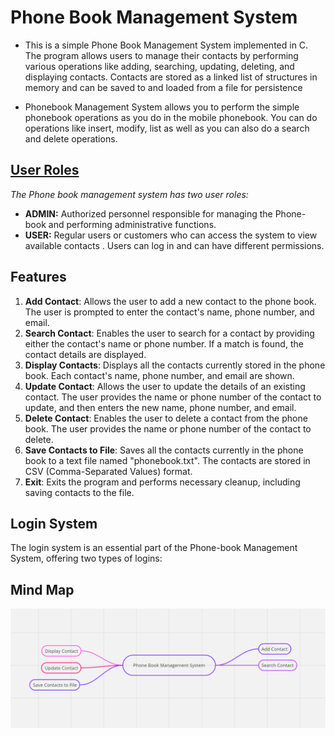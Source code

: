 <h1>Phone Book Management System</h1>
<ul>
<li><p>This is a simple Phone Book Management System implemented in C. The program allows users to manage their contacts by performing various operations like adding, searching, updating, deleting, and displaying contacts. Contacts are stored as a linked list of structures in memory and can be saved to and loaded from a file for persistence</p></li>
<li>Phonebook Management System allows you to perform the simple phonebook
operations as you do in the mobile phonebook. You can do operations like insert,
modify, list as well as you can also do a search and delete operations.</li>
</ul>
<h2><u>User Roles</u></h2>
  <p> <i>The Phone book management system has two user roles:</i></p>
  <ul>
    <li><strong>ADMIN:</strong> Authorized personnel responsible for managing the Phone-book and performing administrative functions.</li>
    <li><strong>USER:</strong> Regular users or customers who can access the system to view available contacts . Users can log in and can have different permissions.</li>
  </ul>
<h2>Features</h2>
<ol>
  <li><strong>Add Contact</strong>: Allows the user to add a new contact to the phone book. The user is prompted to enter the contact's name, phone number, and email.</li>
   <li><strong>Search Contact</strong>: Enables the user to search for a contact by providing either the contact's name or phone number. If a match is found, the contact details are displayed.</li>
        <li><strong>Display Contacts</strong>: Displays all the contacts currently stored in the phone book. Each contact's name, phone number, and email are shown.</li>
        <li><strong>Update Contact</strong>: Allows the user to update the details of an existing contact. The user provides the name or phone number of the contact to update, and then enters the new name, phone number, and email.</li>
        <li><strong>Delete Contact</strong>: Enables the user to delete a contact from the phone book. The user provides the name or phone number of the contact to delete.</li>
        <li><strong>Save Contacts to File</strong>: Saves all the contacts currently in the phone book to a text file named "phonebook.txt". The contacts are stored in CSV (Comma-Separated Values) format.</li>
        <li><strong>Exit</strong>: Exits the program and performs necessary cleanup, including saving contacts to the file.</li>
</ol>
 <h2>Login System</h2>
  <p>The login system is an essential part of the Phone-book Management System, offering two types of logins:</p>
<h2>Mind Map</h2>
<img src="https://github.com/vinodkayara/Phone-Book-Management/blob/main/Mind%20map.png"></img>
